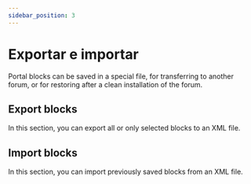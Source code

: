 ```yaml
---
sidebar_position: 3
---
```


# Exportar e importar
Portal blocks can be saved in a special file, for transferring to another forum, or for restoring after a clean installation of the forum.

## Export blocks
In this section, you can export all or only selected blocks to an XML file.

## Import blocks
In this section, you can import previously saved blocks from an XML file.